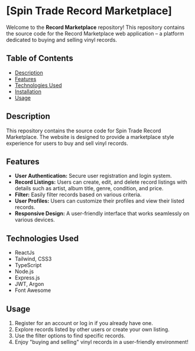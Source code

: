 # [Spin Trade Record Marketplace]

Welcome to the **Record Marketplace** repository! This repository contains the source code for the Record Marketplace web application – a platform dedicated to buying and selling vinyl records.
## Table of Contents

- [Description](#description)
- [Features](#features)
- [Technologies Used](#technologies-used)
- [Installation](#installation)
- [Usage](#usage)

## Description

This repository contains the source code for Spin Trade Record Marketplace. The website is designed to provide a marketplace style experience for users to buy and sell vinyl records.

## Features

- **User Authentication:** Secure user registration and login system.
- **Record Listings:** Users can create, edit, and delete record listings with details such as artist, album title, genre, condition, and price.
- **Filter:** Easily filter records based on various criteria.
- **User Profiles:** Users can customize their profiles and view their listed records.
- **Responsive Design:** A user-friendly interface that works seamlessly on various devices.

## Technologies Used

- ReactJs
- Tailwind, CSS3
- TypeScript
- Node.js
- Express.js
- JWT, Argon
- Font Awesome

## Usage

1. Register for an account or log in if you already have one.
2. Explore records listed by other users or create your own listing.
3. Use the filter options to find specific records.
5. Enjoy "buying and selling" vinyl records in a user-friendly environment!
